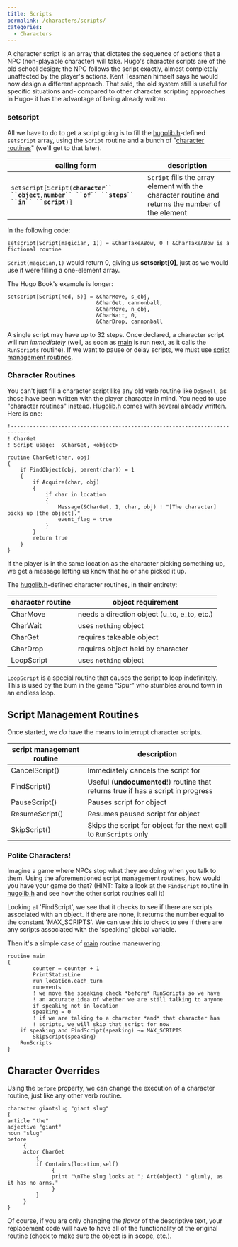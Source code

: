 ```yaml
---
title: Scripts
permalink: /characters/scripts/
categories: 
  - Characters
---
```


A character script is an array that dictates the sequence of actions
that a NPC (non-playable character) will take. Hugo's character scripts
are of the old school design; the NPC follows the script exactly, almost
completely unaffected by the player's actions. Kent Tessman himself says
he would now design a different approach. That said, the old system
still is useful for specific situations and- compared to other character
scripting approaches in Hugo- it has the advantage of being already
written. 

### setscript

All we have to do to get a script going is to fill the
[hugolib.h](library/hugolib.h/)-defined `setscript` array, using the
`Script` routine and a bunch of "[character routines]({{page.url}}#character-routines)"
(we'll get to that later).

| calling form                                                                                        | description                                                                                       |
|-----------------------------------------------------------------------------------------------------|---------------------------------------------------------------------------------------------------|
| `setscript[Script(`**`character`` ``object`**`,`**`number`` ``of`` ``steps`` ``in`` ``script`**`)]` | `Script` fills the array element with the character routine and returns the number of the element |

In the following code:

    setscript[Script(magician, 1)] = &CharTakeABow, 0 ! &CharTakeABow is a fictional routine

`Script(magician,1)` would return 0, giving us **setscript\[0\]**, just
as we would use if were filling a one-element array.

The Hugo Book's example is longer:

    setscript[Script(ned, 5)] = &CharMove, s_obj,
                                &CharGet, cannonball,
                                &CharMove, n_obj,
                                &CharWait, 0,
                                &CharDrop, cannonball

A single script may have up to 32 steps.
Once declared, a character script will run *immediately* (well, as soon
as [main](routines/main/) is run next, as it calls the `RunScripts`
routine). If we want to pause or delay scripts, we must use
[script management routines](characters/scripts/).

### Character Routines

You can't just fill a character script like any old verb routine like
`DoSmell`, as those have been written with the player character in mind.
You need to use "character routines" instead.
[Hugolib.h](library/hugolib.h/) comes with several already written.
Here is one:

    !----------------------------------------------------------------------------
    ! CharGet
    ! Script usage:  &CharGet, <object>

    routine CharGet(char, obj)
    {
        if FindObject(obj, parent(char)) = 1
        {
            if Acquire(char, obj)
            {
                if char in location
                {
                    Message(&CharGet, 1, char, obj) ! "[The character] picks up [the object]."
                    event_flag = true
                }
            }
            return true
        }
    }

If the player is in the same location as the character picking something
up, we get a message letting us know that he or she picked it up.

The [hugolib.h](library/hugolib.h/)-defined character routines, in
their entirety:

| character routine | object requirement                            |
|-------------------|-----------------------------------------------|
| CharMove          | needs a direction object (u_to, e_to, etc.) |
| CharWait          | uses `nothing` object                         |
| CharGet           | requires takeable object                      |
| CharDrop          | requires object held by character             |
| LoopScript        | uses `nothing` object                         |

`LoopScript` is a special routine that causes the script to loop
indefinitely. This is used by the bum in the game "Spur" who stumbles
around town in an endless loop.

## Script Management Routines

Once started, we *do* have the means to interrupt character scripts.

| script management routine | description                                                                            |
|---------------------------|----------------------------------------------------------------------------------------|
| CancelScript(<obj>)       | Immediately cancels the script for <obj>                                               |
| FindScript(<obj>)         | Useful (**undocumented**!) routine that returns true if <obj> has a script in progress |
| PauseScript(<obj>)        | Pauses script for object <obj>                                                         |
| ResumeScript(<obj>)       | Resumes paused script for object <obj>                                                 |
| SkipScript(<obj>)         | Skips the script for object <obj> for the next call to `RunScripts` only               |

### Polite Characters!

Imagine a game where NPCs stop what they are doing when you talk to
them. Using the aforementioned script management routines, how would you
have your game do that? (HINT: Take a look at the `FindScript` routine
in [hugolib.h](library/hugolib.h/) and see how the other script
routines call it)

Looking at 'FindScript', we see
that it checks to see if there are scripts associated with an object. If
there are none, it returns the number equal to the constant
'MAX_SCRIPTS'. We can use this to check to see if there are any scripts
associated with the 'speaking' global variable.

Then it's a simple case of [main](routines/main/) routine maneuvering:

    routine main
    {
            counter = counter + 1
            PrintStatusLine
            run location.each_turn
            runevents
            ! we move the speaking check *before* RunScripts so we have
            ! an accurate idea of whether we are still talking to anyone
            if speaking not in location
            speaking = 0
            ! if we are talking to a character *and* that character has
            ! scripts, we will skip that script for now
        if speaking and FindScript(speaking) ~= MAX_SCRIPTS
            SkipScript(speaking)
        RunScripts
    }

## Character Overrides

Using the `before` property, we can change the execution of a character
routine, just like any other verb routine.

    character giantslug "giant slug"
    {
    article "the"
    adjective "giant"
    noun "slug"
    before
         {
         actor CharGet
             {
             if Contains(location,self)
                  {
                  print "\nThe slug looks at "; Art(object) " glumly, as it has no arms."
                  }
             }
         }
    }

Of course, if you are only changing the *flavor* of the descriptive
text, your replacement code will have to have all of the functionality
of the original routine (check to make sure the object is in scope,
etc.).
